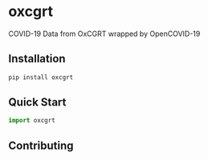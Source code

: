 # oxcgrt

COVID-19 Data from OxCGRT wrapped by OpenCOVID-19



## Installation

```bash
pip install oxcgrt
```



## Quick Start

```python
import oxcgrt
```



## Contributing



